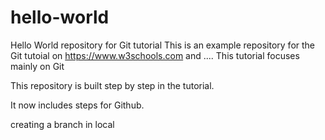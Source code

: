 # hello-world

Hello World repository for Git tutorial
This is an example repository for the Git tutoial on https://www.w3schools.com and ....
This tutorial focuses mainly on Git

This repository is built step by step in the tutorial.

It now includes steps for Github.


creating a branch in local